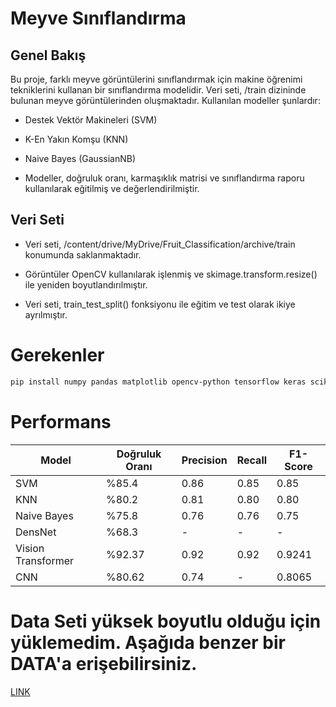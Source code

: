 # Meyve Sınıflandırma

## Genel Bakış

Bu proje, farklı meyve görüntülerini sınıflandırmak için makine öğrenimi tekniklerini kullanan bir sınıflandırma modelidir. Veri seti, /train dizininde bulunan meyve görüntülerinden oluşmaktadır. Kullanılan modeller şunlardır:

* Destek Vektör Makineleri (SVM)

* K-En Yakın Komşu (KNN)

* Naive Bayes (GaussianNB)

* Modeller, doğruluk oranı, karmaşıklık matrisi ve sınıflandırma raporu kullanılarak eğitilmiş ve değerlendirilmiştir.

## Veri Seti

* Veri seti, /content/drive/MyDrive/Fruit_Classification/archive/train konumunda saklanmaktadır.

* Görüntüler OpenCV kullanılarak işlenmiş ve skimage.transform.resize() ile yeniden boyutlandırılmıştır.

* Veri seti, train_test_split() fonksiyonu ile eğitim ve test olarak ikiye ayrılmıştır.


# Gerekenler

```bash
pip install numpy pandas matplotlib opencv-python tensorflow keras scikit-learn skimage
```

# Performans

| Model       | Doğruluk Oranı | Precision | Recall | F1-Score |
| ----------- | -------------- | --------- | ------ | -------- |
| SVM         | %85.4          | 0.86      | 0.85   | 0.85     |
| KNN         | %80.2          | 0.81      | 0.80   | 0.80     |
| Naive Bayes | %75.8          | 0.76      | 0.76   | 0.75     |
| DensNet     | %68.3          | -         | -      | -        |
| Vision Transformer | %92.37  | 0.92      | 0.92   | 0.9241   |
| CNN         | %80.62         | 0.74      | -      | 0.8065   |

# Data Seti yüksek boyutlu olduğu için yüklemedim. Aşağıda benzer bir DATA'a erişebilirsiniz.
[LINK](https://drive.google.com/file/d/11ZQ0ILbzixNUMwUaNuIzaQgpH5neoHsa/view?usp=sharing)

